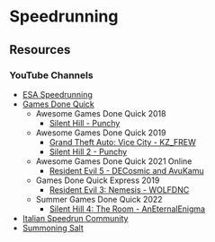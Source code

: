 # Speedrunning

## Resources

### YouTube Channels

* [ESA Speedrunning](https://www.youtube.com/c/ESAMarathon/videos)
* [Games Done Quick](https://www.youtube.com/c/gamesdonequick/videos)
  * Awesome Games Done Quick 2018
    * [Silent Hill - Punchy](https://www.youtube.com/watch?v=\_u320GZ-\_B8)
  * Awesome Games Done Quick 2019
    * [Grand Theft Auto: Vice City - KZ\_FREW](https://www.youtube.com/watch?v=bO3hhp\_EH5w)
    * [Silent Hill 2 - Punchy](https://www.youtube.com/watch?v=OPThfEV0nEA)
  * Awesome Games Done Quick 2021 Online
    * [Resident Evil 5 - DECosmic and AvuKamu](https://www.youtube.com/watch?v=9VQa5vV9TTg)
  * Games Done Quick Express 2019
    * [Resident Evil 3: Nemesis - WOLFDNC](https://www.youtube.com/watch?v=L6DXqS30WIU)
  * Summer Games Done Quick 2022
    * [Silent Hill 4: The Room - AnEternalEnigma](https://www.youtube.com/watch?v=\_sFUTxKeZ7M)
* [Italian Speedrun Community](https://www.youtube.com/c/ItalianSpeedrunCommunity/videos)
* [Summoning Salt](https://www.youtube.com/c/SummoningSalt/videos)
